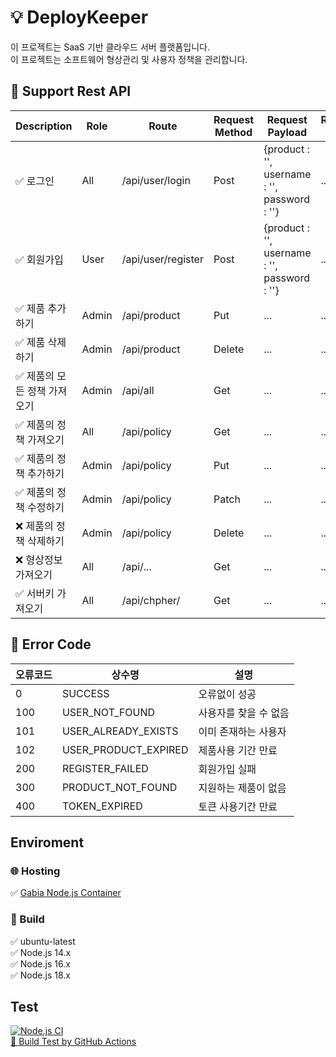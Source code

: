# 💡 DeployKeeper
이 프로젝트는 SaaS 기반 클라우드 서버 플랫폼입니다.   
이 프로젝트는 소프트웨어 형상관리 및 사용자 정책을 관리합니다.   

## 🔀 Support Rest API
| Description | Role | Route | Request Method | Request Payload | Response Body |
|-------|-------|-------|-------|-------|-------|
| ✅ 로그인 | All | /api/user/login | Post | {product : '', username : '', password : ''} | ... |
| ✅ 회원가입 | User | /api/user/register | Post | {product : '', username : '', password : ''} | ... |
| ✅ 제품 추가하기 | Admin | /api/product | Put | ... | ... |
| ✅ 제품 삭제하기 | Admin | /api/product | Delete | ... | ... |
| ✅ 제품의 모든 정책 가져오기 | Admin | /api/all | Get | ... | ... |
| ✅ 제품의 정책 가져오기 | All | /api/policy | Get | ... | ... |
| ✅ 제품의 정책 추가하기 | Admin | /api/policy | Put | ... | ... |
| ✅ 제품의 정책 수정하기 | Admin | /api/policy | Patch | ... | ... |
| ❌ 제품의 정책 삭제하기 | Admin | /api/policy | Delete | ... | ... |
| ❌ 형상정보 가져오기 | All | /api/... | Get | ... | ... |
| ✅ 서버키 가져오기 | All | /api/chpher/ | Get | ... | ... |

## 📛 Error Code
|오류코드|상수명|설명|
|------|---|---|
|0|SUCCESS|오류없이 성공|
|100|USER_NOT_FOUND|사용자를 찾을 수 없음|
|101|USER_ALREADY_EXISTS|이미 존재하는 사용자|
|102|USER_PRODUCT_EXPIRED|제품사용 기간 만료|
|200|REGISTER_FAILED|회원가입 실패|
|300|PRODUCT_NOT_FOUND|지원하는 제품이 없음|
|400|TOKEN_EXPIRED|토큰 사용기간 만료|

## Enviroment
### 🌐 Hosting
✅ [Gabia Node.js Container](https://webhosting.gabia.com/container/service)

### 🔨 Build
✅ ubuntu-latest   
✅ Node.js 14.x   
✅ Node.js 16.x   
✅ Node.js 18.x   

## Test
[![Node.js CI](https://github.com/kjm99d/DeployKeeper/actions/workflows/node.js.yml/badge.svg)](https://github.com/kjm99d/DeployKeeper/actions/workflows/node.js.yml)   
[🔨 Build Test by GitHub Actions](https://github.com/kjm99d/DeployKeeper/actions)

